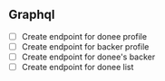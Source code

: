 ## Graphql

- [ ] Create endpoint for donee profile
- [ ] Create endpoint for backer profile
- [ ] Create endpoint for donee's backer
- [ ] Create endpoint for donee list
